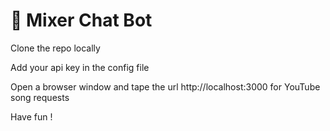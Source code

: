 # 🗿 Mixer Chat Bot

Clone the repo locally

Add your api key in the config file

Open a browser window and tape the url http://localhost:3000 for YouTube song requests

Have fun !
